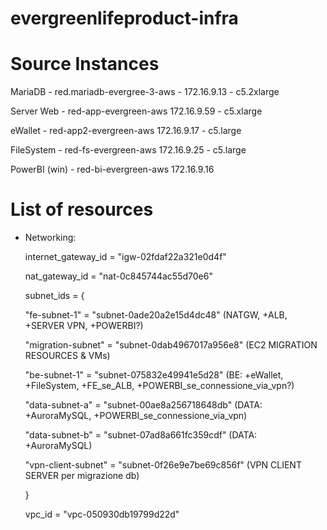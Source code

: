 # evergreenlifeproduct-infra

# Source Instances
MariaDB - red.mariadb-evergree-3-aws - 172.16.9.13 - c5.2xlarge

Server Web - red-app-evergreen-aws 172.16.9.59 - c5.xlarge

eWallet - red-app2-evergreen-aws 172.16.9.17 - c5.large

FileSystem - red-fs-evergreen-aws 172.16.9.25 - c5.large

PowerBI (win) - red-bi-evergreen-aws 172.16.9.16


# List of resources

- Networking:
  
  internet_gateway_id = "igw-02fdaf22a321e0d4f"

  nat_gateway_id = "nat-0c845744ac55d70e6"

  subnet_ids = {

    "fe-subnet-1" = "subnet-0ade20a2e15d4dc48" (NATGW, +ALB, +SERVER VPN, +POWERBI?)
  
    "migration-subnet" = "subnet-0dab4967017a956e8" (EC2 MIGRATION RESOURCES & VMs)
  
    "be-subnet-1" = "subnet-075832e49941e5d28" (BE: +eWallet, +FileSystem, +FE_se_ALB, +POWERBI_se_connessione_via_vpn?)
  
    "data-subnet-a" = "subnet-00ae8a256718648db" (DATA: +AuroraMySQL, +POWERBI_se_connessione_via_vpn)

    "data-subnet-b" = "subnet-07ad8a661fc359cdf" (DATA: +AuroraMySQL)
  
    "vpn-client-subnet" = "subnet-0f26e9e7be69c856f" (VPN CLIENT SERVER per migrazione db)
  
  }

  vpc_id = "vpc-050930db19799d22d"
